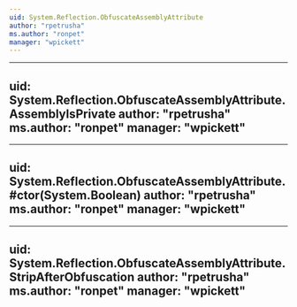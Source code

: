 ```yaml
---
uid: System.Reflection.ObfuscateAssemblyAttribute
author: "rpetrusha"
ms.author: "ronpet"
manager: "wpickett"
---
```


---
uid: System.Reflection.ObfuscateAssemblyAttribute.AssemblyIsPrivate
author: "rpetrusha"
ms.author: "ronpet"
manager: "wpickett"
---

---
uid: System.Reflection.ObfuscateAssemblyAttribute.#ctor(System.Boolean)
author: "rpetrusha"
ms.author: "ronpet"
manager: "wpickett"
---

---
uid: System.Reflection.ObfuscateAssemblyAttribute.StripAfterObfuscation
author: "rpetrusha"
ms.author: "ronpet"
manager: "wpickett"
---
